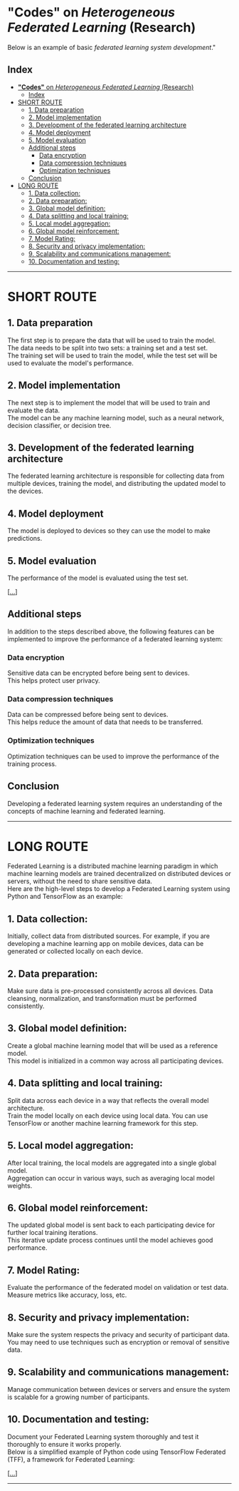 # **"Codes"** on *Heterogeneous Federated Learning* (Research)
Below is an example of basic *federated learning system development*."
 
## Index
- [**"Codes"** on *Heterogeneous Federated Learning* (Research)](#codes-on-heterogeneous-federated-learning-research)
  - [Index](#index)
- [SHORT ROUTE](#short-route)
  - [1. Data preparation](#1-data-preparation)
  - [2. Model implementation](#2-model-implementation)
  - [3. Development of the federated learning architecture](#3-development-of-the-federated-learning-architecture)
  - [4. Model deployment](#4-model-deployment)
  - [5. Model evaluation](#5-model-evaluation)
  - [Additional steps](#additional-steps)
    - [Data encryption](#data-encryption)
    - [Data compression techniques](#data-compression-techniques)
    - [Optimization techniques](#optimization-techniques)
  - [Conclusion](#conclusion)
- [LONG ROUTE](#long-route)
  - [1. Data collection:](#1-data-collection)
  - [2. Data preparation:](#2-data-preparation)
  - [3. Global model definition:](#3-global-model-definition)
  - [4. Data splitting and local training:](#4-data-splitting-and-local-training)
  - [5. Local model aggregation:](#5-local-model-aggregation)
  - [6. Global model reinforcement:](#6-global-model-reinforcement)
  - [7. Model Rating:](#7-model-rating)
  - [8. Security and privacy implementation:](#8-security-and-privacy-implementation)
  - [9. Scalability and communications management:](#9-scalability-and-communications-management)
  - [10. Documentation and testing:](#10-documentation-and-testing)

 

-------------

# SHORT ROUTE

## 1. Data preparation

The first step is to prepare the data that will be used to train the model.    
The data needs to be split into two sets: a training set and a test set.     
The training set will be used to train the model, while the test set will be used to evaluate the model's performance.

## 2. Model implementation

The next step is to implement the model that will be used to train and evaluate the data.     
The model can be any machine learning model, such as a neural network, decision classifier, or decision tree.

## 3. Development of the federated learning architecture

The federated learning architecture is responsible for collecting data from multiple devices, training the model, and distributing the updated model to the devices.

## 4. Model deployment

The model is deployed to devices so they can use the model to make predictions.

## 5. Model evaluation

The performance of the model is evaluated using the test set.


[[...](TensorFlow_Intro.ipynb "TensorFlow Example")]


## Additional steps

In addition to the steps described above, the following features can be implemented to improve the performance of a federated learning system:

### Data encryption
Sensitive data can be encrypted before being sent to devices.    
This helps protect user privacy.

### Data compression techniques
Data can be compressed before being sent to devices.   
This helps reduce the amount of data that needs to be transferred.

### Optimization techniques
Optimization techniques can be used to improve the performance of the training process.

## Conclusion

Developing a federated learning system requires an understanding of the concepts of machine learning and federated learning.    

---------------------
# LONG ROUTE


Federated Learning is a distributed machine learning paradigm in which machine learning models are trained decentralized on distributed devices or servers, without the need to share sensitive data.     
Here are the high-level steps to develop a Federated Learning system using Python and TensorFlow as an example:

## 1. Data collection:

Initially, collect data from distributed sources. For example, if you are developing a machine learning app on mobile devices, data can be generated or collected locally on each device.

## 2. Data preparation:

Make sure data is pre-processed consistently across all devices. Data cleansing, normalization, and transformation must be performed consistently.

## 3. Global model definition:

Create a global machine learning model that will be used as a reference model.    
This model is initialized in a common way across all participating devices.

## 4. Data splitting and local training:

Split data across each device in a way that reflects the overall model architecture.     
Train the model locally on each device using local data. You can use TensorFlow or another machine learning framework for this step.

## 5. Local model aggregation:

After local training, the local models are aggregated into a single global model.     
Aggregation can occur in various ways, such as averaging local model weights.

## 6. Global model reinforcement:

The updated global model is sent back to each participating device for further local training iterations.     
This iterative update process continues until the model achieves good performance.

## 7. Model Rating:

Evaluate the performance of the federated model on validation or test data.     
Measure metrics like accuracy, loss, etc.

## 8. Security and privacy implementation:

Make sure the system respects the privacy and security of participant data.      
You may need to use techniques such as encryption or removal of sensitive data.

## 9. Scalability and communications management:

Manage communication between devices or servers and ensure the system is scalable for a growing number of participants.

## 10. Documentation and testing:

Document your Federated Learning system thoroughly and test it thoroughly to ensure it works properly.     
Below is a simplified example of Python code using TensorFlow Federated (TFF), a framework for Federated Learning:

[[...](Codes2.ipynb> "Codes2")]     


----------------------



